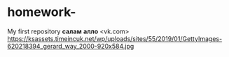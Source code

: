 # homework-
My first repository
__салам__
**алло**
<vk.com>
<https://ksassets.timeincuk.net/wp/uploads/sites/55/2019/01/GettyImages-620218394_gerard_way_2000-920x584.jpg>
